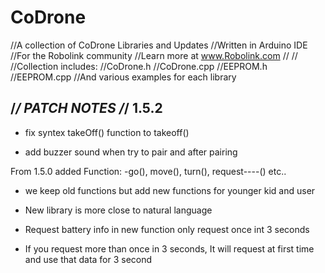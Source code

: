 # CoDrone
//A collection of CoDrone Libraries and Updates
//Written in Arduino IDE
//For the Robolink community 
//Learn more at www.Robolink.com
//
//
//Collection includes:
//CoDrone.h
//CoDrone.cpp
//EEPROM.h
//EEPROM.cpp
//And various examples for each library


/*******************************************************************/
PATCH NOTES
/*******************************************************************/
1.5.2
---------------------------------------------------------------------
- fix syntex takeOff() function to takeoff()

- add buzzer sound when try to pair and after pairing 

From 1.5.0
added Function:
-go(), move(), turn(), request----() etc..

- we keep old functions but add new functions for younger kid and user

- New library is more close to natural language

- Request battery info in new function only request once int 3 seconds 

- If you request more than once in 3 seconds, It will request at first time and use that data for 3 second



